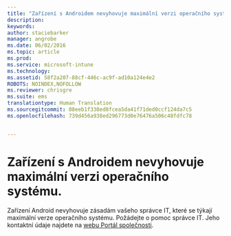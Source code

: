 ```yaml
---
title: "Zařízení s Androidem nevyhovuje maximální verzi operačního systému | Microsoft Intune"
description: 
keywords: 
author: staciebarker
manager: angrobe
ms.date: 06/02/2016
ms.topic: article
ms.prod: 
ms.service: microsoft-intune
ms.technology: 
ms.assetid: 58f2a207-88cf-446c-ac9f-ad10a124e4e2
ROBOTS: NOINDEX,NOFOLLOW
ms.reviewer: chrisgre
ms.suite: ems
translationtype: Human Translation
ms.sourcegitcommit: 08eeb1f330ed8fcea5da41f71ded0ccf124da7c5
ms.openlocfilehash: 739d456a938ed296773d0e76476a506c48fdfc78


---
```


# Zařízení s Androidem nevyhovuje maximální verzi operačního systému.

Zařízení Android nevyhovuje zásadám vašeho správce IT, které se týkají maximální verze operačního systému. Požádejte o pomoc správce IT. Jeho kontaktní údaje najdete na [webu Portál společnosti](http://portal.manage.microsoft.com).





<!--HONumber=Aug16_HO5-->



